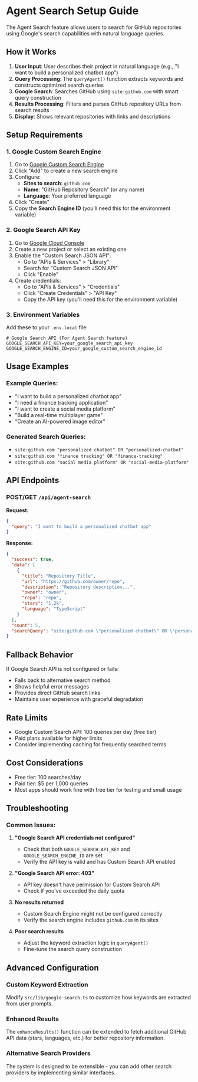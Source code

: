 # Agent Search Setup Guide

The Agent Search feature allows users to search for GitHub repositories using Google's search capabilities with natural language queries.

## How it Works

1. **User Input**: User describes their project in natural language (e.g., "I want to build a personalized chatbot app")
2. **Query Processing**: The `queryAgent()` function extracts keywords and constructs optimized search queries
3. **Google Search**: Searches GitHub using `site:github.com` with smart query construction
4. **Results Processing**: Filters and parses GitHub repository URLs from search results
5. **Display**: Shows relevant repositories with links and descriptions

## Setup Requirements

### 1. Google Custom Search Engine

1. Go to [Google Custom Search Engine](https://cse.google.com/cse/)
2. Click "Add" to create a new search engine
3. Configure:
   - **Sites to search**: `github.com`
   - **Name**: "GitHub Repository Search" (or any name)
   - **Language**: Your preferred language
4. Click "Create"
5. Copy the **Search Engine ID** (you'll need this for the environment variable)

### 2. Google Search API Key

1. Go to [Google Cloud Console](https://console.developers.google.com/)
2. Create a new project or select an existing one
3. Enable the "Custom Search JSON API":
   - Go to "APIs & Services" > "Library"
   - Search for "Custom Search JSON API"
   - Click "Enable"
4. Create credentials:
   - Go to "APIs & Services" > "Credentials"
   - Click "Create Credentials" > "API Key"
   - Copy the API key (you'll need this for the environment variable)

### 3. Environment Variables

Add these to your `.env.local` file:

```env
# Google Search API (For Agent Search feature)
GOOGLE_SEARCH_API_KEY=your_google_search_api_key
GOOGLE_SEARCH_ENGINE_ID=your_google_custom_search_engine_id
```

## Usage Examples

### Example Queries:
- "I want to build a personalized chatbot app"
- "I need a finance tracking application"  
- "I want to create a social media platform"
- "Build a real-time multiplayer game"
- "Create an AI-powered image editor"

### Generated Search Queries:
- `site:github.com "personalized chatbot" OR "personalized-chatbot"`
- `site:github.com "finance tracking" OR "finance-tracking"`
- `site:github.com "social media platform" OR "social-media-platform"`

## API Endpoints

### POST/GET `/api/agent-search`

**Request:**
```json
{
  "query": "I want to build a personalized chatbot app"
}
```

**Response:**
```json
{
  "success": true,
  "data": [
    {
      "title": "Repository Title",
      "url": "https://github.com/owner/repo",
      "description": "Repository description...",
      "owner": "owner",
      "repo": "repo",
      "stars": "1.2k",
      "language": "TypeScript"
    }
  ],
  "count": 5,
  "searchQuery": "site:github.com \"personalized chatbot\" OR \"personalized-chatbot\""
}
```

## Fallback Behavior

If Google Search API is not configured or fails:
- Falls back to alternative search method
- Shows helpful error messages
- Provides direct GitHub search links
- Maintains user experience with graceful degradation

## Rate Limits

- Google Custom Search API: 100 queries per day (free tier)
- Paid plans available for higher limits
- Consider implementing caching for frequently searched terms

## Cost Considerations

- Free tier: 100 searches/day
- Paid tier: $5 per 1,000 queries
- Most apps should work fine with free tier for testing and small usage

## Troubleshooting

### Common Issues:

1. **"Google Search API credentials not configured"**
   - Check that both `GOOGLE_SEARCH_API_KEY` and `GOOGLE_SEARCH_ENGINE_ID` are set
   - Verify the API key is valid and has Custom Search API enabled

2. **"Google Search API error: 403"**
   - API key doesn't have permission for Custom Search API
   - Check if you've exceeded the daily quota

3. **No results returned**
   - Custom Search Engine might not be configured correctly
   - Verify the search engine includes `github.com` in its sites

4. **Poor search results**
   - Adjust the keyword extraction logic in `queryAgent()`
   - Fine-tune the search query construction

## Advanced Configuration

### Custom Keyword Extraction
Modify `src/lib/google-search.ts` to customize how keywords are extracted from user prompts.

### Enhanced Results
The `enhanceResults()` function can be extended to fetch additional GitHub API data (stars, languages, etc.) for better repository information.

### Alternative Search Providers
The system is designed to be extensible - you can add other search providers by implementing similar interfaces. 